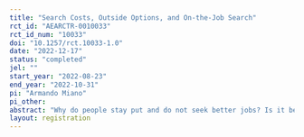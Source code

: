 ```yaml
---
title: "Search Costs, Outside Options, and On-the-Job Search"
rct_id: "AEARCTR-0010033"
rct_id_num: "10033"
doi: "10.1257/rct.10033-1.0"
date: "2022-12-17"
status: "completed"
jel: ""
start_year: "2022-08-23"
end_year: "2022-10-31"
pi: "Armando Miano"
pi_other:
abstract: "Why do people stay put and do not seek better jobs? Is it because they think the gains from changing jobs are small or because they believe the costs of looking for a new job are high? What are the main costs and obstacles people face in their job search process? Are search costs especially high for certain groups of workers? In this project I study how search costs and beliefs about outside options affect the job mobility decisions of employed workers. I design and field a new survey in the U.S. to measure directly the costs associated to the job search process (time, money, stress), and elicit employed workers’ beliefs about their opportunities outside of their current job. I correlate beliefs and search costs with respondents’ past, present, and future intended job search behavior. I exogenously shift respondents’ beliefs on outside options and on search costs using two information experiments, and I study the effect of the treatments on job search intention. "
layout: registration
---
```


